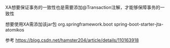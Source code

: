 XA想要保证事务的一致性也是需要添加@Transaction注解，才能够保障事务的一致性

想要使用XA需添加该jar包
<dependency>
   <groupId>org.springframework.boot</groupId>
   <artifactId>spring-boot-starter-jta-atomikos</artifactId>
</dependency>


参考
https://blog.csdn.net/hamster204/article/details/110163918



